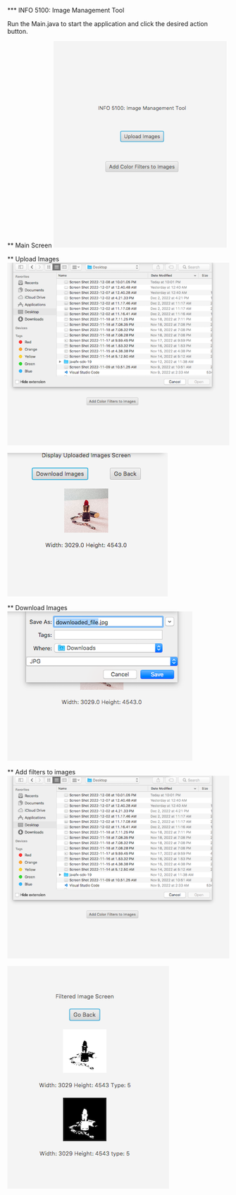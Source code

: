 *** INFO 5100: Image Management Tool

Run the Main.java to start the application and click the desired action button.

** Main Screen
![Alt text](screenshots/pic1.png?raw=true "Main Screen")

** Upload Images
![Alt text](screenshots/pic2.png?raw=true "Clicked Upload Images")

![Alt text](screenshots/pic3.png?raw=true "Uploading files")


** Download Images
![Alt text](screenshots/pic4.png?raw=true "Download files")

** Add filters to images
![Alt text](screenshots/pic2.png?raw=true "Upload images to add color filters")

![Alt text](screenshots/pic5.png?raw=true "Images after adding color filters")



